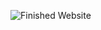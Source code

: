 ![Finished Website](https://github.com/dpgranger8/RyParis-Recipe-Hub/blob/main/finished-product.png)

